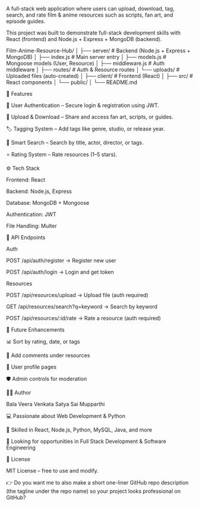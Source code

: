 A full-stack web application where users can upload, download, tag, search, and rate film & anime resources such as scripts, fan art, and episode guides.

This project was built to demonstrate full-stack development skills with React (frontend) and Node.js + Express + MongoDB (backend).

Film-Anime-Resource-Hub/
│
├── server/ # Backend (Node.js + Express + MongoDB)
│ ├── index.js # Main server entry
│ ├── models.js # Mongoose models (User, Resource)
│ ├── middleware.js # Auth middleware
│ ├── routes/ # Auth & Resource routes
│ └── uploads/ # Uploaded files (auto-created)
│
├── client/ # Frontend (React)
│ ├── src/ # React components
│ └── public/
│
└── README.md

🚀 Features

🔐 User Authentication – Secure login & registration using JWT.

📂 Upload & Download – Share and access fan art, scripts, or guides.

🏷 Tagging System – Add tags like genre, studio, or release year.

🔎 Smart Search – Search by title, actor, director, or tags.

⭐ Rating System – Rate resources (1–5 stars).

⚙️ Tech Stack

Frontend: React

Backend: Node.js, Express

Database: MongoDB + Mongoose

Authentication: JWT

File Handling: Multer


📖 API Endpoints

Auth

POST /api/auth/register → Register new user

POST /api/auth/login → Login and get token

Resources

POST /api/resources/upload → Upload file (auth required)

GET /api/resources/search?q=keyword → Search by keyword

POST /api/resources/:id/rate → Rate a resource (auth required)

📌 Future Enhancements

📊 Sort by rating, date, or tags

💬 Add comments under resources

👤 User profile pages

🛡️ Admin controls for moderation

👨‍💻 Author

Bala Veera Venkata Satya Sai Mupparthi

💻 Passionate about Web Development & Python

🌟 Skilled in React, Node.js, Python, MySQL, Java, and more

🚀 Looking for opportunities in Full Stack Development & Software Engineering

📜 License

MIT License – free to use and modify.

👉 Do you want me to also make a short one-liner GitHub repo description (the tagline under the repo name) so your project looks professional on GitHub?
